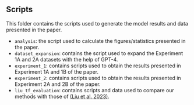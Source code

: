 ## Scripts
This folder contains the scripts used to generate the model results and data presented in the paper.

  * `analysis`: the script used to calculate the figures/statistics presented in the paper.
  * `dataset_expansion`: contains the script used to expand the Experiment 1A and 2A datasets with the help of GPT-4.
  * `experiment_1`: contains scripts used to obtain the results presented in Experiment 1A and 1B of the paper.
  * `experiment_2`: contains scripts used to obtain the results presented in Experiment 2A and 2B of the paper.
  * `liu_tf_evaluation`: contains scripts and data used to compare our methods with those of [(Liu et al. 2023)](https://arxiv.org/abs/2304.14399).

